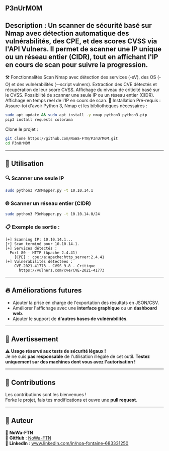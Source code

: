##  P3nUrM0M

##  Description : Un scanner de sécurité basé sur Nmap avec détection automatique des vulnérabilités, des CPE, et des scores CVSS via l'API Vulners. Il permet de scanner une IP unique ou un réseau entier (CIDR), tout en affichant l'IP en cours de scan pour suivre la progression.

🛠 Fonctionnalités
Scan Nmap avec détection des services (-sV), des OS (-O) et des vulnérabilités (--script vulners).
Extraction des CVE détectés et récupération de leur score CVSS.
Affichage du niveau de criticité basé sur le CVSS.
Possibilité de scanner une seule IP ou un réseau entier (CIDR).
Affichage en temps réel de l'IP en cours de scan.
🚀 Installation
Pré-requis :
Assure-toi d'avoir Python 3, Nmap et les bibliothèques nécessaires :

```sh
sudo apt update && sudo apt install -y nmap python3 python3-pip
pip3 install requests colorama
```

Clone le projet :

```sh
git clone https://github.com/NoWa-FTN/P3nUrM0M.git
cd P3nUrM0M
```

---

## 📌 Utilisation

### 🔍 Scanner une seule IP  
```sh
sudo python3 P3nMapper.py -t 10.10.14.1
```

### 🌐 Scanner un réseau entier (CIDR)  
```sh
sudo python3 P3nMapper.py -t 10.10.14.0/24
```

### 📋 Exemple de sortie :
```
[+] Scanning IP: 10.10.14.1...
[+] Scan terminé pour 10.10.14.1.
[+] Services détectés :
  Port 80 - HTTP (Apache 2.4.41)
    [CPE] : cpe:/a:apache:http_server:2.4.41
[+] Vulnérabilités détectées :
    CVE-2021-41773 - CVSS 9.8 - Critique
      https://vulners.com/cve/CVE-2021-41773
```

---

## 🔥 Améliorations futures

- Ajouter la prise en charge de l'exportation des résultats en JSON/CSV.
- Améliorer l'affichage avec une **interface graphique** ou un **dashboard web**.
- Ajouter le support de **d'autres bases de vulnérabilités**.

---

## 📜 Avertissement

⚠ **Usage réservé aux tests de sécurité légaux !**  
Je ne suis **pas responsable** de l'utilisation illégale de cet outil. **Testez uniquement sur des machines dont vous avez l'autorisation !**

---

## 🤝 Contributions

Les contributions sont les bienvenues !  
Forke le projet, fais tes modifications et ouvre une **pull request**.

---

## 📌 Auteur

👤 **NoWa-FTN**  
📂 **GitHub** : [NoWa-FTN](https://github.com/NoWa-FTN)  
📧 **LinkedIn** : www.linkedin.com/in/noa-fontaine-683331250
